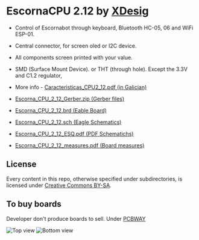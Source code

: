 # EscornaCPU 2.12 by [XDesig][XDE01]

- Control of Escornabot through keyboard, Bluetooth HC-05, 06 and WiFi ESP-01.
- Central connector, for screen oled or I2C device.
- All components screen printed with your value.
- SMD (Surface Mount Device). or THT (through hole). Except the 3.3V and C1.2 regulator, 
- More info - [Caracteristicas\_CPU2\_12.pdf (in Galician)][NOT01]

- [Escorna\_CPU\_2\_12\_Gerber.zip (Gerber files)][GER01]
- [Escorna\_CPU\_2\_12.brd (Eable Board)][BOA01]
- [Escorna\_CPU\_2\_12.sch (Eagle Schematics)][SCH01]
- [Escorna\_CPU\_2\_12\_ESQ.pdf (PDF Schematichs)][SCH02]
- [Escorna\_CPU\_2\_12\_measures.pdf (Board measures)][MEA01]


## License

Every content in this repo, otherwise specified under subdirectories, is
licensed under [Creative Commons BY-SA](LICENSE).

## To buy boards

Developer don't produce boards to sell. Under [PCBWAY]


![Top view](image1.png)
![Bottom view](image2.png)

[GER01]: Escorna_CPU_2_12_Gerber.zip
[BOA01]: Escorna_CPU_2_12.brd
[SCH01]: Escorna_CPU_2_12.sch
[SCH02]: Escorna_CPU_2_12_ESQ.pdf
[MEA01]: Escorna_CPU_2_12_measures.pdf
[NOT01]: Caracteristicas_CPU2_12.pdf
[PCBWAY]: https://www.pcbway.com/project/shareproject/W50475ASN19_Escorna_CPU_2_12_Gerber.html
[XDE01]: https://twitter.com/xdesig

